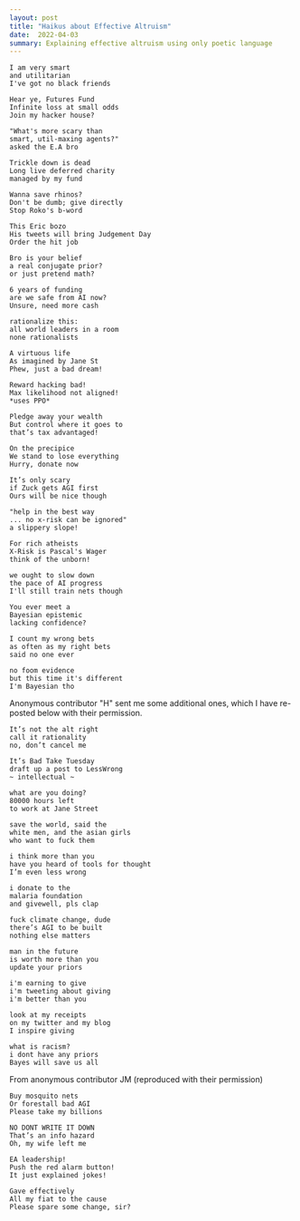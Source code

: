 ```yaml
---
layout: post
title: "Haikus about Effective Altruism"
date:  2022-04-03
summary: Explaining effective altruism using only poetic language
---
```


```
I am very smart
and utilitarian
I've got no black friends
```

```
Hear ye, Futures Fund
Infinite loss at small odds
Join my hacker house?
```

```
"What's more scary than
smart, util-maxing agents?" 
asked the E.A bro
```

```
Trickle down is dead
Long live deferred charity
managed by my fund
```

```
Wanna save rhinos?
Don't be dumb; give directly
Stop Roko's b-word
```

```
This Eric bozo
His tweets will bring Judgement Day
Order the hit job
```

```
Bro is your belief
a real conjugate prior?
or just pretend math?
```

```
6 years of funding
are we safe from AI now?
Unsure, need more cash
```

```
rationalize this:
all world leaders in a room
none rationalists
```

```
A virtuous life
As imagined by Jane St
Phew, just a bad dream!
```

```
Reward hacking bad!
Max likelihood not aligned!
*uses PPO*
```

```
Pledge away your wealth
But control where it goes to
that’s tax advantaged!
```

```
On the precipice
We stand to lose everything
Hurry, donate now
```

```
It’s only scary
if Zuck gets AGI first
Ours will be nice though
```

```
"help in the best way
... no x-risk can be ignored"
a slippery slope!
```

```
For rich atheists
X-Risk is Pascal's Wager
think of the unborn!
```

```
we ought to slow down
the pace of AI progress
I'll still train nets though
```

```
You ever meet a
Bayesian epistemic
lacking confidence?
```

```
I count my wrong bets
as often as my right bets
said no one ever
```

```
no foom evidence
but this time it's different
I'm Bayesian tho
```

Anonymous contributor "H" sent me some additional ones, which I have re-posted below with their permission.

```
It’s not the alt right 
call it rationality
no, don’t cancel me
```

```
It’s Bad Take Tuesday 
draft up a post to LessWrong
~ intellectual ~
```

```
what are you doing?
80000 hours left
to work at Jane Street
```

```
save the world, said the 
white men, and the asian girls
who want to fuck them 
```

```
i think more than you
have you heard of tools for thought 
I’m even less wrong 
```

```
i donate to the
malaria foundation
and givewell, pls clap
```

```
fuck climate change, dude
there’s AGI to be built
nothing else matters
```

```
man in the future
is worth more than you
update your priors
```

```
i'm earning to give
i'm tweeting about giving
i'm better than you
```

```
look at my receipts
on my twitter and my blog
I inspire giving
```

```
what is racism?
i dont have any priors
Bayes will save us all
```

From anonymous contributor JM (reproduced with their permission)

```
Buy mosquito nets
Or forestall bad AGI
Please take my billions
```

```
NO DONT WRITE IT DOWN
That’s an info hazard
Oh, my wife left me
```

```
EA leadership!
Push the red alarm button!
It just explained jokes!
```

```
Gave effectively
All my fiat to the cause
Please spare some change, sir?
```
